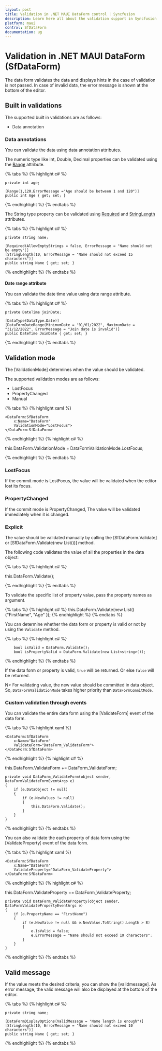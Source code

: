 ```yaml
---
layout: post
title: Validation in .NET MAUI DataForm control | Syncfusion
description: Learn here all about the validation support in Syncfusion .NET MAUI DataForm (SfDataForm).
platform: maui
control: SfDataForm
documentation: ug
---
```


# Validation in .NET MAUI DataForm (SfDataForm)

The data form validates the data and displays hints in the case of validation is not passed. In case of invalid data, the error message is shown at the bottom of the editor.

## Built in validations

The supported built in validations are as follows:

* Data annotation

### Data annotations

You can validate the data using data annotation attributes.

The numeric type like Int, Double, Decimal properties can be validated using the [Range](https://docs.microsoft.com/en-us/dotnet/api/system.componentmodel.dataannotations.rangeattribute?view=netframework-4.8) attribute.

{% tabs %}
{% highlight c# %}

    private int age;

    [Range(1,120,ErrorMessage ="Age should be between 1 and 120")]
    public int Age { get; set; }

{% endhighlight %}
{% endtabs %}

The String type property can be validated using [Required](https://docs.microsoft.com/en-us/dotnet/api/system.componentmodel.dataannotations.requiredattribute?view=netframework-4.8) and [StringLength](https://docs.microsoft.com/en-us/dotnet/api/system.componentmodel.dataannotations.stringlengthattribute?view=netframework-4.8) attributes.

{% tabs %}
{% highlight c# %}

    private string name;

    [Required(AllowEmptyStrings = false, ErrorMessage = "Name should not be empty")]
    [StringLength(10, ErrorMessage = "Name should not exceed 15 characters")]
    public string Name { get; set; }

{% endhighlight %}
{% endtabs %}

#### Date range attribute

You can validate the date time value using date range attribute.

{% tabs %}
{% highlight c# %}

    private DateTime joinDate;

    [DataType(DataType.Date)]
    [DataFormDateRange(MinimumDate = "01/01/2022", MaximumDate = "31/12/2022", ErrorMessage = "Join date is invalid")]
    public DateTime JoinDate { get; set; }

{% endhighlight %}
{% endtabs %}

## Validation mode

The [ValidationMode] determines when the value should be validated.

The supported validation modes are as follows:

* LostFocus
* PropertyChanged
* Manual

{% tabs %}
{% highlight xaml %}

<ContentPage xmlns="http://schemas.microsoft.com/dotnet/2021/maui"
             xmlns:x="http://schemas.microsoft.com/winfx/2009/xaml"
             xmlns:DataForm="clr-namespace:Syncfusion.Maui.DataForm;assembly=Syncfusion.Maui.DataForm"
             x:Class="ValidationMode.MainPage">

    <DataForm:SfDataForm
        x:Name="DataForm" 
        ValidationMode="LostFocus">
    </DataForm:SfDataForm>

</ContentPage>

{% endhighlight %}
{% highlight c# %}

this.DataForm.ValidationMode = DataFormValidationMode.LostFocus;

{% endhighlight %}
{% endtabs %}

### LostFocus

If the commit mode is LostFocus, the value will be validated when the editor lost its focus.

### PropertyChanged

If the commit mode is PropertyChanged, The value will be validated immediately when it is changed.

### Explicit

The value should be validated manually by calling the [SfDataForm.Validate] or [SfDataForm.Validate(new List<string>())] method.

The following code validates the value of all the properties in the data object:

{% tabs %}
{% highlight c# %}

this.DataForm.Validate();

{% endhighlight %}
{% endtabs %}

To validate the specific list of property value, pass the property names as argument.

{% tabs %}
{% highlight c# %}
this.DataForm.Validate(new List<string>() {"FirstName", "Age" });
{% endhighlight %}
{% endtabs %}

You can determine whether the data form or property is valid or not by using the `Validate` method.

{% tabs %}
{% highlight c# %}

        bool isValid = DataForm.Validate();
        bool isPropertyValid = DataForm.Validate(new List<string>());

{% endhighlight %}
{% endtabs %}

If the data form or property is valid, `true` will be returned. Or else `false` will be returned.

N> For validating value, the new value should be committed in data object. So, `DataFormValidationMode` takes higher priority than `DataFormCommitMode`.

### Custom validation through events

You can validate the entire data form using the [ValidateForm] event of the data form.

{% tabs %}
{% highlight xaml %}

<ContentPage xmlns="http://schemas.microsoft.com/dotnet/2021/maui"
             xmlns:x="http://schemas.microsoft.com/winfx/2009/xaml"
             xmlns:DataForm="clr-namespace:Syncfusion.Maui.DataForm;assembly=Syncfusion.Maui.DataForm"
             x:Class="CommitMode.MainPage">

    <DataForm:SfDataForm
        x:Name="DataForm"
        ValidateForm="DataForm_ValidateForm">
    </DataForm:SfDataForm>

</ContentPage>

{% endhighlight %}
{% highlight c# %}

this.DataForm.ValidateForm += DataForm_ValidateForm;

    private void DataForm_ValidateForm(object sender, DataFormValidateFormEventArgs e)
    {
        if (e.DataObject != null)
        {
            if (e.NewValues != null)
            {
                this.DataForm.Validate();
            }
        }
    }

{% endhighlight %}
{% endtabs %}

You can also validate the each property of data form using the [ValidateProperty] event of the data form.

{% tabs %}
{% highlight xaml %}

<ContentPage xmlns="http://schemas.microsoft.com/dotnet/2021/maui"
             xmlns:x="http://schemas.microsoft.com/winfx/2009/xaml"
             xmlns:DataForm="clr-namespace:Syncfusion.Maui.DataForm;assembly=Syncfusion.Maui.DataForm"
             x:Class="CommitMode.MainPage">

    <DataForm:SfDataForm
        x:Name="DataForm"
        ValidateProperty="DataForm_ValidateProperty">
    </DataForm:SfDataForm>

</ContentPage>

{% endhighlight %}
{% highlight c# %}

this.DataForm.ValidateProperty += DataForm_ValidateProperty;

    private void DataForm_ValidateProperty(object sender, DataFormValidatePropertyEventArgs e)
    {
        if (e.PropertyName == "FirstName")
        {
            if (e.NewValue != null && e.NewValue.ToString().Length > 8)
            {
                e.IsValid = false;
                e.ErrorMessage = "Name should not exceed 10 characters";
            }
        }
    }

{% endhighlight %}
{% endtabs %}

## Valid message

If the value meets the desired criteria, you can show the [validmessage]. As error message, the valid message will also be displayed at the bottom of the editor.

{% tabs %}
{% highlight c# %}

    private string name;

    [DataFormDisplayOptions(ValidMessage = "Name length is enough")]
    [StringLength(10, ErrorMessage = "Name should not exceed 10 characters")]
    public string Name { get; set; }

{% endhighlight %}
{% endtabs %}


